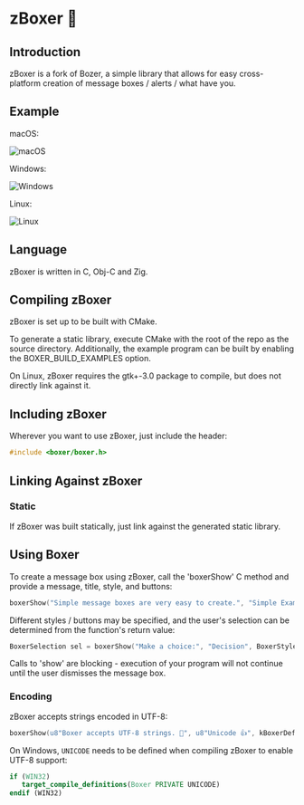 # zBoxer 🥊

## Introduction

zBoxer is a fork of Bozer, a simple library that allows for easy cross-platform creation of message boxes / alerts / what have you.

## Example

macOS:

![macOS](https://user-images.githubusercontent.com/1409522/213894782-72c37b24-bdb3-4b29-a847-cbff7748b1fe.png)

Windows:

![Windows](https://user-images.githubusercontent.com/1409522/213894790-55cf2be8-bcc0-4867-95e0-7741993f07eb.png)

Linux:

![Linux](https://user-images.githubusercontent.com/1409522/213894798-1bb1c279-5190-4108-b49c-08a28c7dfc29.png)

## Language

zBoxer is written in C, Obj-C and Zig.

## Compiling zBoxer

zBoxer is set up to be built with CMake.

To generate a static library, execute CMake with the root of the repo as the source directory. Additionally, the example program can be built by enabling the BOXER_BUILD_EXAMPLES option.

On Linux, zBoxer requires the gtk+-3.0 package to compile, but does not directly link against it.

## Including zBoxer

Wherever you want to use zBoxer, just include the header:

```c++
#include <boxer/boxer.h>
```

## Linking Against zBoxer

### Static

If zBoxer was built statically, just link against the generated static library.

## Using Boxer

To create a message box using zBoxer, call the 'boxerShow' C method and provide a message, title, style, and buttons:

```c
boxerShow("Simple message boxes are very easy to create.", "Simple Example", kBoxerDefaultStyle, kBoxerDefaultButtons);
```

Different styles / buttons may be specified, and the user's selection can be determined from the function's return value:

```c
BoxerSelection sel = boxerShow("Make a choice:", "Decision", BoxerStyleWarning, BoxerButtonsYesNo);
```

Calls to 'show' are blocking - execution of your program will not continue until the user dismisses the message box.

### Encoding

zBoxer accepts strings encoded in UTF-8:

```c
boxerShow(u8"Boxer accepts UTF-8 strings. 💯", u8"Unicode 👍", kBoxerDefaultStyle, kBoxerDefaultButtons);
```

On Windows, `UNICODE` needs to be defined when compiling zBoxer to enable UTF-8 support:

```cmake
if (WIN32)
   target_compile_definitions(Boxer PRIVATE UNICODE)
endif (WIN32)
```
